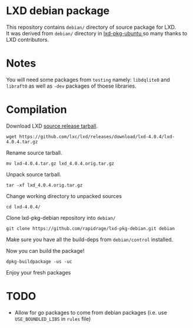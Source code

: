 LXD debian package
======

This repository contains `debian/` directory of source package for LXD.  
It was derived from `debian/` directory in [lxd-pkg-ubuntu ](https://github.com/lxc/lxd-pkg-ubuntu/) so many thanks to LXD contributors.

# Notes

You will need some packages from `testing` namely: `libdqlite0` and `libraft0` as well as `-dev` packages of thoese libraries.

# Compilation

Download LXD [source release tarball](https://github.com/lxc/lxd/releases).

```
wget https://github.com/lxc/lxd/releases/download/lxd-4.0.4/lxd-4.0.4.tar.gz
```

Rename source tarball.

```
mv lxd-4.0.4.tar.gz lxd_4.0.4.orig.tar.gz
```

Unpack source tarball.

```
tar -xf lxd_4.0.4.orig.tar.gz
```

Change working directory to unpacked sources

```
cd lxd-4.0.4/
```

Clone lxd-pkg-debian repository into `debian/`

```
git clone https://github.com/rapidrage/lxd-pkg-debian.git debian
```

Make sure you have all the build-deps from `debian/control` installed.

Now you can build the package!

```
dpkg-buildpackage -us -uc
```

Enjoy your fresh packages

# TODO

* Allow for go packages to come from debian packages (i.e. use `USE_BOUNDLED_LIBS` in `rules` file)
